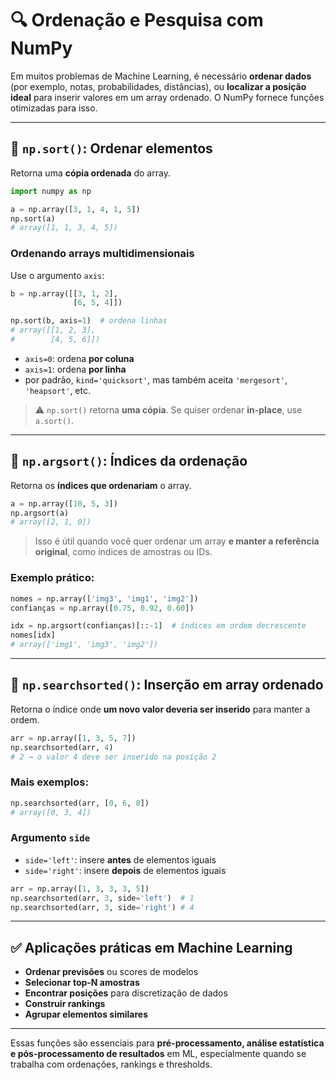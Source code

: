 # 🔍 Ordenação e Pesquisa com NumPy

Em muitos problemas de Machine Learning, é necessário **ordenar dados** (por exemplo, notas, probabilidades, distâncias), ou **localizar a posição ideal** para inserir valores em um array ordenado. O NumPy fornece funções otimizadas para isso.

---

## 🔢 `np.sort()`: Ordenar elementos

Retorna uma **cópia ordenada** do array.

```python
import numpy as np

a = np.array([3, 1, 4, 1, 5])
np.sort(a)
# array([1, 1, 3, 4, 5])
```

### Ordenando arrays multidimensionais

Use o argumento `axis`:

```python
b = np.array([[3, 1, 2],
              [6, 5, 4]])

np.sort(b, axis=1)  # ordena linhas
# array([[1, 2, 3],
#        [4, 5, 6]])
```

- `axis=0`: ordena **por coluna**
- `axis=1`: ordena **por linha**
- por padrão, `kind='quicksort'`, mas também aceita `'mergesort'`, `'heapsort'`, etc.

> ⚠️ `np.sort()` retorna **uma cópia**. Se quiser ordenar **in-place**, use `a.sort()`.

---

## 🧮 `np.argsort()`: Índices da ordenação

Retorna os **índices que ordenariam** o array.

```python
a = np.array([10, 5, 3])
np.argsort(a)
# array([2, 1, 0])
```

> Isso é útil quando você quer ordenar um array **e manter a referência original**, como índices de amostras ou IDs.

### Exemplo prático:

```python
nomes = np.array(['img3', 'img1', 'img2'])
confianças = np.array([0.75, 0.92, 0.60])

idx = np.argsort(confianças)[::-1]  # índices em ordem decrescente
nomes[idx]
# array(['img1', 'img3', 'img2'])
```

---

## 🔎 `np.searchsorted()`: Inserção em array ordenado

Retorna o índice onde **um novo valor deveria ser inserido** para manter a ordem.

```python
arr = np.array([1, 3, 5, 7])
np.searchsorted(arr, 4)
# 2 → o valor 4 deve ser inserido na posição 2
```

### Mais exemplos:

```python
np.searchsorted(arr, [0, 6, 8])
# array([0, 3, 4])
```

### Argumento `side`

- `side='left'`: insere **antes** de elementos iguais
- `side='right'`: insere **depois** de elementos iguais

```python
arr = np.array([1, 3, 3, 3, 5])
np.searchsorted(arr, 3, side='left')  # 1
np.searchsorted(arr, 3, side='right') # 4
```

---

## ✅ Aplicações práticas em Machine Learning

- **Ordenar previsões** ou scores de modelos
- **Selecionar top-N amostras**
- **Encontrar posições** para discretização de dados
- **Construir rankings**
- **Agrupar elementos similares**

---

Essas funções são essenciais para **pré-processamento, análise estatística e pós-processamento de resultados** em ML, especialmente quando se trabalha com ordenações, rankings e thresholds.


